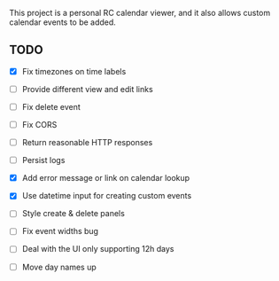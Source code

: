 This project is a personal RC calendar viewer, and it also allows custom calendar events to be added.

## TODO
- [x] Fix timezones on time labels
- [ ] Provide different view and edit links

- [ ] Fix delete event
- [ ] Fix CORS
- [ ] Return reasonable HTTP responses
- [ ] Persist logs
- [x] Add error message or link on calendar lookup
- [x] Use datetime input for creating custom events
- [ ] Style create & delete panels
- [ ] Fix event widths bug
- [ ] Deal with the UI only supporting 12h days
- [ ] Move day names up